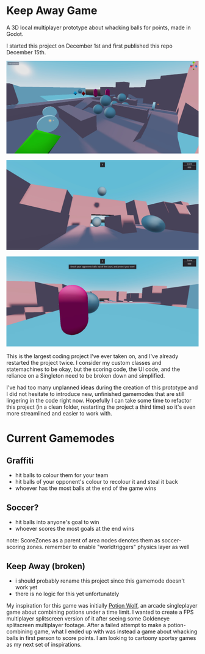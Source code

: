 # Keep Away Game

A 3D local multiplayer prototype about whacking balls for points, made in Godot. 

I started this project on December 1st and first published this repo December 15th.

<!-- <img src="/docs/images/2020-12-16_editor.jpg" alt="Screenshot of Editor Prototype Level"/> -->

![Screenshot of Editor Prototype Level](/docs/images/2020-12-16_editor.jpg)

![Screenshot of Player Throwing Metal Ball in Prototype Level](/docs/images/2020-12-16_ingame0.jpg)

![Screenshot of Player looking at other Player](/docs/images/2020-12-16_ingame1.jpg)

This is the largest coding project I've ever taken on, and I've already restarted the project twice. I consider my custom classes and statemachines to be okay, but the scoring code, the UI code, and the reliance on a Singleton need to be broken down and simplified.

I've had too many unplanned ideas during the creation of this prototype and I did not hesitate to introduce new, unfinished gamemodes that are still lingering in the code right now. Hopefully I can take some time to refactor this project (in a clean folder, restarting the project a third time) so it's even more streamlined and easier to work with.

# Current Gamemodes

## Graffiti
- hit balls to colour them for your team
- hit balls of your opponent's colour to recolour it and steal it back
- whoever has the most balls at the end of the game wins

## Soccer?
- hit balls into anyone's goal to win
- whoever scores the most goals at the end wins

note: ScoreZones as a parent of area nodes denotes them as soccer-scoring zones. remember to enable "worldtriggers" physics layer as well

## Keep Away (broken)
- i should probably rename this project since this gamemode doesn't work yet
- there is no logic for this yet unfortunately

My inspiration for this game was initially [Potion Wolf](https://bitzawolf.itch.io/potion-wolf), an arcade singleplayer game about combining potions under a time limit. I wanted to create a FPS multiplayer splitscreen version of it after seeing some Goldeneye splitscreen multiplayer footage. After a failed attempt to make a potion-combining game, what I ended up with was instead a game about whacking balls in first person to score points. I am looking to cartoony sportsy games as my next set of inspirations.
